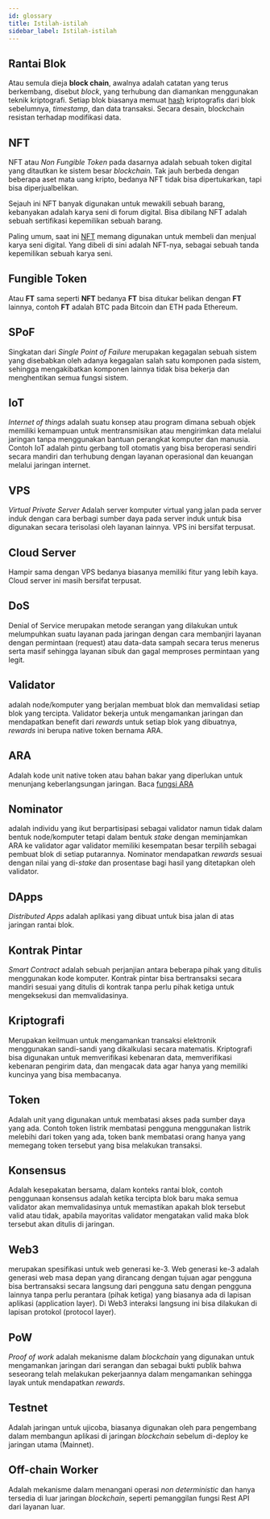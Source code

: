 ```yaml
---
id: glossary
title: Istilah-istilah
sidebar_label: Istilah-istilah
---
```


## Rantai Blok

Atau semula dieja **block chain**, awalnya adalah catatan yang terus berkembang, disebut _block_,
yang terhubung dan diamankan menggunakan teknik kriptografi. Setiap blok biasanya memuat
[hash](https://id.wikipedia.org/wiki/Hash) kriptografis dari blok sebelumnya, _timestamp_, dan data
transaksi. Secara desain, blockchain resistan terhadap modifikasi data.

## NFT

NFT atau _Non Fungible Token_ pada dasarnya adalah sebuah token digital yang ditautkan ke sistem
besar _blockchain._ Tak jauh berbeda dengan beberapa aset mata uang kripto, bedanya NFT tidak bisa
dipertukarkan, tapi bisa diperjualbelikan.

Sejauh ini NFT banyak digunakan untuk mewakili sebuah barang, kebanyakan adalah karya seni di forum
digital. Bisa dibilang NFT adalah sebuah sertifikasi kepemilikan sebuah barang.

Paling umum, saat ini [NFT](https://www.detik.com/tag/nft) memang digunakan untuk membeli dan
menjual karya seni digital. Yang dibeli di sini adalah NFT-nya, sebagai sebuah tanda kepemilikan
sebuah karya seni.

## Fungible Token

Atau **FT** sama seperti **NFT** bedanya **FT** bisa ditukar belikan dengan **FT** lainnya, contoh
**FT** adalah BTC pada Bitcoin dan ETH pada Ethereum.

## SPoF

Singkatan dari _Single Point of Failure_ merupakan kegagalan sebuah sistem yang disebabkan oleh
adanya kegagalan salah satu komponen pada sistem, sehingga mengakibatkan komponen lainnya tidak bisa
bekerja dan menghentikan semua fungsi sistem.

## IoT

_Internet of things_ adalah suatu konsep atau program dimana sebuah objek memiliki kemampuan untuk
mentransmisikan atau mengirimkan data melalui jaringan tanpa menggunakan bantuan perangkat komputer
dan manusia. Contoh IoT adalah pintu gerbang toll otomatis yang bisa beroperasi sendiri secara
mandiri dan terhubung dengan layanan operasional dan keuangan melalui jaringan internet.

## VPS

_Virtual Private Server_ Adalah server komputer virtual yang jalan pada server induk dengan cara
berbagi sumber daya pada server induk untuk bisa digunakan secara terisolasi oleh layanan lainnya.
VPS ini bersifat terpusat.

## Cloud Server

Hampir sama dengan VPS bedanya biasanya memiliki fitur yang lebih kaya. Cloud server ini masih
bersifat terpusat.

## DoS

Denial of Service merupakan metode serangan yang dilakukan untuk melumpuhkan suatu layanan pada
jaringan dengan cara membanjiri layanan dengan permintaan (request) atau data-data sampah secara
terus menerus serta masif sehingga layanan sibuk dan gagal memproses permintaan yang legit.

## Validator

adalah node/komputer yang berjalan membuat blok dan memvalidasi setiap blok yang tercipta. Validator
bekerja untuk mengamankan jaringan dan mendapatkan benefit dari _rewards_ untuk setiap blok yang
dibuatnya, _rewards_ ini berupa native token bernama ARA.

## ARA

Adalah kode unit native token atau bahan bakar yang diperlukan untuk menunjang keberlangsungan
jaringan. Baca [fungsi ARA](faq.md#apa-fungsi-ara)

## Nominator

adalah individu yang ikut berpartisipasi sebagai validator namun tidak dalam bentuk node/komputer
tetapi dalam bentuk _stake_ dengan meminjamkan ARA ke validator agar validator memiliki kesempatan
besar terpilih sebagai pembuat blok di setiap putarannya. Nominator mendapatkan _rewards_ sesuai
dengan nilai yang di-_stake_ dan prosentase bagi hasil yang ditetapkan oleh validator.

## DApps

_Distributed Apps_ adalah aplikasi yang dibuat untuk bisa jalan di atas jaringan rantai blok.

## Kontrak Pintar

_Smart Contract_ adalah sebuah perjanjian antara beberapa pihak yang ditulis menggunakan kode
komputer. Kontrak pintar bisa bertransaksi secara mandiri sesuai yang ditulis di kontrak tanpa perlu
pihak ketiga untuk mengeksekusi dan memvalidasinya.

## Kriptografi

Merupakan keilmuan untuk mengamankan transaksi elektronik menggunakan sandi-sandi yang dikalkulasi
secara matematis. Kriptografi bisa digunakan untuk memverifikasi kebenaran data, memverifikasi
kebenaran pengirim data, dan mengacak data agar hanya yang memiliki kuncinya yang bisa membacanya.

## Token

Adalah unit yang digunakan untuk membatasi akses pada sumber daya yang ada. Contoh token listrik
membatasi pengguna menggunakan listrik melebihi dari token yang ada, token bank membatasi orang
hanya yang memegang token tersebut yang bisa melakukan transaksi.

## Konsensus

Adalah kesepakatan bersama, dalam konteks rantai blok, contoh penggunaan konsensus adalah ketika
tercipta blok baru maka semua validator akan memvalidasinya untuk memastikan apakah blok tersebut
valid atau tidak, apabila mayoritas validator mengatakan valid maka blok tersebut akan ditulis di
jaringan.

## Web3

merupakan spesifikasi untuk web generasi ke-3. Web generasi ke-3 adalah generasi web masa depan yang
dirancang dengan tujuan agar pengguna bisa bertransaksi secara langsung dari pengguna satu dengan
pengguna lainnya tanpa perlu perantara (pihak ketiga) yang biasanya ada di lapisan aplikasi
(application layer). Di Web3 interaksi langsung ini bisa dilakukan di lapisan protokol (protocol
layer).

## PoW

_Proof of work_ adalah mekanisme dalam _blockchain_ yang digunakan untuk mengamankan jaringan dari
serangan dan sebagai bukti publik bahwa seseorang telah melakukan pekerjaannya dalam mengamankan
sehingga layak untuk mendapatkan _rewards_.

## Testnet

Adalah jaringan untuk ujicoba, biasanya digunakan oleh para pengembang dalam membangun aplikasi di
jaringan _blockchain_ sebelum di-deploy ke jaringan utama (Mainnet).

## Off-chain Worker

Adalah mekanisme dalam menangani operasi _non deterministic_ dan hanya tersedia di luar jaringan
_blockchain_, seperti pemanggilan fungsi Rest API dari layanan luar.
